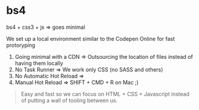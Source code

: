 # bs4
bs4 + css3 + js => goes minimal

We set up a local environment similar to the Codepen Online for fast protoryping

1. Going minimal with a CDN =>  Outsourcing the location of files instead of having them locally
2. No Task Runner =>  We work only CSS (no SASS and others)
3. No Automatic Hot Reload => 
4. Manual Hot Reload => SHIFT + CMD + R on Mac ;)

> Easy and fast so we can focus on HTML + CSS + Javascript instead of putting a wall of tooling between us.
